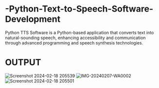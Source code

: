 # -Python-Text-to-Speech-Software-Development
Python TTS Software is a Python-based application that converts text into natural-sounding speech, enhancing accessibility and communication through advanced programming and speech synthesis technologies.

# OUTPUT
![Screenshot 2024-02-18 205539](https://github.com/YuvrajSingh8689/-Python-Text-to-Speech-Software-Development/assets/142512099/08ec95c4-2ab3-43b4-ba5a-f7fe3a623812)
![IMG-20240207-WA0002](https://github.com/YuvrajSingh8689/-Python-Text-to-Speech-Software-Development/assets/142512099/2814fb08-6e61-42f0-ab19-2eae730e1337)
![Screenshot 2024-02-18 205501](https://github.com/YuvrajSingh8689/-Python-Text-to-Speech-Software-Development/assets/142512099/d97cdb50-b65e-4ede-a915-f702be6d980e)

